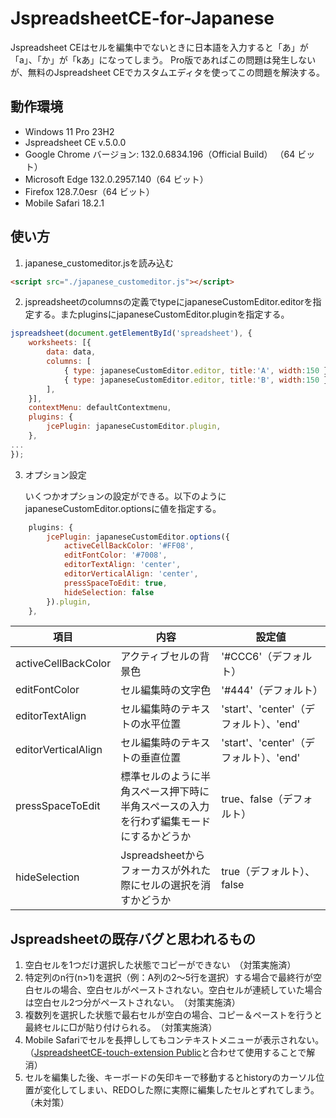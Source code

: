 # JspreadsheetCE-for-Japanese

Jspreadsheet CEはセルを編集中でないときに日本語を入力すると「あ」が「a」、「か」が「kあ」になってしまう。
Pro版であればこの問題は発生しないが、無料のJspreadsheet CEでカスタムエディタを使ってこの問題を解決する。

## 動作環境
* Windows 11 Pro 23H2
* Jspreadsheet CE v.5.0.0
* Google Chrome バージョン: 132.0.6834.196（Official Build） （64 ビット）
* Microsoft Edge 132.0.2957.140（64 ビット）
* Firefox 128.7.0esr（64 ビット）
* Mobile Safari 18.2.1

## 使い方
1. japanese_customeditor.jsを読み込む
```html
<script src="./japanese_customeditor.js"></script>
```

2. jspreadsheetのcolumnsの定義でtypeにjapaneseCustomEditor.editorを指定する。またpluginsにjapaneseCustomEditor.pluginを指定する。
```javascript
jspreadsheet(document.getElementById('spreadsheet'), {
	worksheets: [{
		data: data,
		columns: [
			{ type: japaneseCustomEditor.editor, title:'A', width:150 },
			{ type: japaneseCustomEditor.editor, title:'B', width:150 },
		],
	}],
	contextMenu: defaultContextmenu,
	plugins: {
		jcePlugin: japaneseCustomEditor.plugin,
	},
...
});
```

3. オプション設定

	いくつかオプションの設定ができる。以下のようにjapaneseCustomEditor.optionsに値を指定する。
```javascript
	plugins: {
		jcePlugin: japaneseCustomEditor.options({
			activeCellBackColor: '#FF08',
			editFontColor: '#7008',
			editorTextAlign: 'center',
			editorVerticalAlign: 'center',
			pressSpaceToEdit: true,
			hideSelection: false
		}).plugin,
	},
```

| 項目   |      内容      | 設定値 |
|----------|-------------|------|
| activeCellBackColor | アクティブセルの背景色 | '#CCC6'（デフォルト） |
| editFontColor | セル編集時の文字色 | '#444'（デフォルト） |
| editorTextAlign | セル編集時のテキストの水平位置 | 'start'、'center'（デフォルト）、'end' |
| editorVerticalAlign | セル編集時のテキストの垂直位置 | 'start'、'center'（デフォルト）、'end' |
| pressSpaceToEdit | 標準セルのように半角スペース押下時に半角スペースの入力を行わず編集モードにするかどうか | true、false（デフォルト） |
| hideSelection | Jspreadsheetからフォーカスが外れた際にセルの選択を消すかどうか | true（デフォルト）、false |

## Jspreadsheetの既存バグと思われるもの
1. 空白セルを1つだけ選択した状態でコピーができない　（対策実施済）
2. 特定列のn行(n>1)を選択（例：A列の2～5行を選択）する場合で最終行が空白セルの場合、空白セルがペーストされない。空白セルが連続していた場合は空白セル2つ分がペーストされない。　（対策実施済）
3. 複数列を選択した状態で最右セルが空白の場合、コピー＆ペーストを行うと最終セルに□が貼り付けられる。　（対策実施済）
4. Mobile Safariでセルを長押ししてもコンテキストメニューが表示されない。（[JspreadsheetCE-touch-extension
Public](https://github.com/tm000/JspreadsheetCE-touch-extension)と合わせて使用することで解消）
5. セルを編集した後、キーボードの矢印キーで移動するとhistoryのカーソル位置が変化してしまい、REDOした際に実際に編集したセルとずれてしまう。　（未対策）
